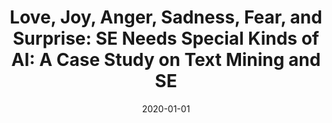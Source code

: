 ---
title: "Love, Joy, Anger, Sadness, Fear, and Surprise: SE Needs Special Kinds of AI: A Case Study on Text Mining and SE"
collection: publications
category: manuscripts
permalink: /publication/2020-01-01-Love-Joy-Anger-Sadness-Fear-and-Surprise-SE-Needs-Special-Kinds-of-AI-A-Case-Study-on-Text-Mining-and-SE
date: 2020-01-01
venue: 'IEEE Softw.'
paperurl: 'https://doi.org/10.1109/MS.2020.2968557'
citation: ' Nicole Novielli,  Fabio Calefato,  Filippo Lanubile, &quot;Love, Joy, Anger, Sadness, Fear, and Surprise: SE Needs Special Kinds of AI: A Case Study on Text Mining and SE.&quot; <i>IEEE Softw.</i>, 2020.'
doi: https://doi.org/10.1109/MS.2020.2968557
---